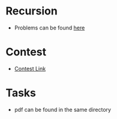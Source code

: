 # Recursion
- Problems can be found [here](http://zobayer.blogspot.com/2009/12/cse-102-practice-recursions.html)
# Contest
- [Contest Link](https://vjudge.net/contest/399334)
# Tasks
- pdf can be found in the same directory